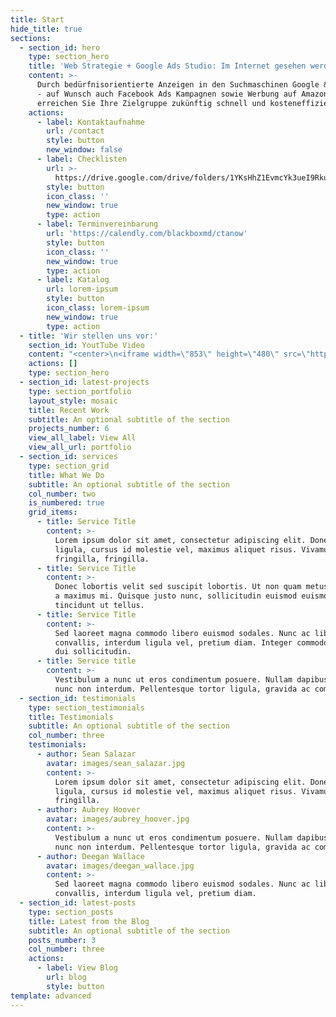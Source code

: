 ```yaml
---
title: Start
hide_title: true
sections:
  - section_id: hero
    type: section_hero
    title: 'Web Strategie + Google Ads Studio: Im Internet gesehen werden!'
    content: >-
      Durch bedürfnisorientierte Anzeigen in den Suchmaschinen Google & YouTube
      - auf Wunsch auch Facebook Ads Kampagnen sowie Werbung auf Amazon -
      erreichen Sie Ihre Zielgruppe zukünftig schnell und kosteneffizient.
    actions:
      - label: Kontaktaufnahme
        url: /contact
        style: button
        new_window: false
      - label: Checklisten
        url: >-
          https://drive.google.com/drive/folders/1YKsHhZ1EvmcYk3ueI9RkuRiBhEc2Ze_8?usp=sharing
        style: button
        icon_class: ''
        new_window: true
        type: action
      - label: Terminvereinbarung
        url: 'https://calendly.com/blackboxmd/ctanow'
        style: button
        icon_class: ''
        new_window: true
        type: action
      - label: Katalog
        url: lorem-ipsum
        style: button
        icon_class: lorem-ipsum
        new_window: true
        type: action
  - title: 'Wir stellen uns vor:'
    section_id: YoutTube Video
    content: "<center>\n<iframe width=\"853\" height=\"480\" src=\"https://www.youtube.com/embed/Q17qYSaB8Lk\" frameborder=\"0\" allow=\"accelerometer; autoplay; encrypted-media; gyroscope; picture-in-picture\" allowfullscreen></iframe>\n\t</center>"
    actions: []
    type: section_hero
  - section_id: latest-projects
    type: section_portfolio
    layout_style: mosaic
    title: Recent Work
    subtitle: An optional subtitle of the section
    projects_number: 6
    view_all_label: View All
    view_all_url: portfolio
  - section_id: services
    type: section_grid
    title: What We Do
    subtitle: An optional subtitle of the section
    col_number: two
    is_numbered: true
    grid_items:
      - title: Service Title
        content: >-
          Lorem ipsum dolor sit amet, consectetur adipiscing elit. Donec nisl
          ligula, cursus id molestie vel, maximus aliquet risus. Vivamus in nibh
          fringilla, fringilla.
      - title: Service Title
        content: >-
          Donec lobortis velit sed suscipit lobortis. Ut non quam metus. Nullam
          a maximus mi. Quisque justo nunc, sollicitudin euismod euismod at,
          tincidunt ut tellus.
      - title: Service Title
        content: >-
          Sed laoreet magna commodo libero euismod sodales. Nunc ac libero
          convallis, interdum ligula vel, pretium diam. Integer commodo sem at
          dui sollicitudin.
      - title: Service title
        content: >-
          Vestibulum a nunc ut eros condimentum posuere. Nullam dapibus quis
          nunc non interdum. Pellentesque tortor ligula, gravida ac commodo eu.
  - section_id: testimonials
    type: section_testimonials
    title: Testimonials
    subtitle: An optional subtitle of the section
    col_number: three
    testimonials:
      - author: Sean Salazar
        avatar: images/sean_salazar.jpg
        content: >-
          Lorem ipsum dolor sit amet, consectetur adipiscing elit. Donec nisl
          ligula, cursus id molestie vel, maximus aliquet risus. Vivamus in nibh
          fringilla.
      - author: Aubrey Hoover
        avatar: images/aubrey_hoover.jpg
        content: >-
          Vestibulum a nunc ut eros condimentum posuere. Nullam dapibus quis
          nunc non interdum. Pellentesque tortor ligula, gravida ac commodo eu.
      - author: Deegan Wallace
        avatar: images/deegan_wallace.jpg
        content: >-
          Sed laoreet magna commodo libero euismod sodales. Nunc ac libero
          convallis, interdum ligula vel, pretium diam.
  - section_id: latest-posts
    type: section_posts
    title: Latest from the Blog
    subtitle: An optional subtitle of the section
    posts_number: 3
    col_number: three
    actions:
      - label: View Blog
        url: blog
        style: button
template: advanced
---
```

